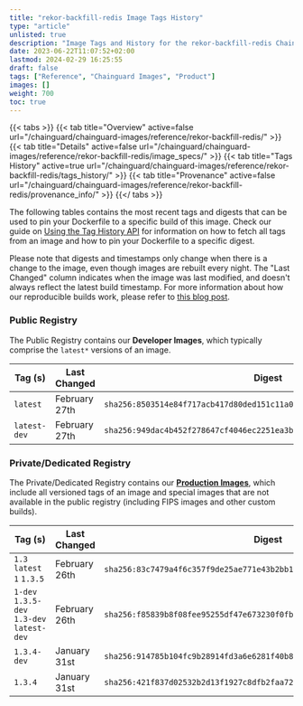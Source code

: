 ```yaml
---
title: "rekor-backfill-redis Image Tags History"
type: "article"
unlisted: true
description: "Image Tags and History for the rekor-backfill-redis Chainguard Image"
date: 2023-06-22T11:07:52+02:00
lastmod: 2024-02-29 16:25:55
draft: false
tags: ["Reference", "Chainguard Images", "Product"]
images: []
weight: 700
toc: true
---
```


{{< tabs >}}
{{< tab title="Overview" active=false url="/chainguard/chainguard-images/reference/rekor-backfill-redis/" >}}
{{< tab title="Details" active=false url="/chainguard/chainguard-images/reference/rekor-backfill-redis/image_specs/" >}}
{{< tab title="Tags History" active=true url="/chainguard/chainguard-images/reference/rekor-backfill-redis/tags_history/" >}}
{{< tab title="Provenance" active=false url="/chainguard/chainguard-images/reference/rekor-backfill-redis/provenance_info/" >}}
{{</ tabs >}}

The following tables contains the most recent tags and digests that can be used to pin your Dockerfile to a specific build of this image. Check our guide on [Using the Tag History API](/chainguard/chainguard-images/using-the-tag-history-api/) for information on how to fetch all tags from an image and how to pin your Dockerfile to a specific digest.

Please note that digests and timestamps only change when there is a change to the image, even though images are rebuilt every night. The "Last Changed" column indicates when the image was last modified, and doesn't always reflect the latest build timestamp. For more information about how our reproducible builds work, please refer to [this blog post](https://www.chainguard.dev/unchained/reproducing-chainguards-reproducible-image-builds).

### Public Registry
The Public Registry contains our **Developer Images**, which typically comprise the `latest*` versions of an image.

| Tag (s)       | Last Changed  | Digest                                                                    |
|---------------|---------------|---------------------------------------------------------------------------|
|  `latest`     | February 27th | `sha256:8503514e84f717acb417d80ded151c11a036e1f948b1b6e658accbcf8536c854` |
|  `latest-dev` | February 27th | `sha256:949dac4b452f278647cf4046ec2251ea3b8abacc2400aa447f68076422c6a6a0` |


### Private/Dedicated Registry
The Private/Dedicated Registry contains our **[Production Images](https://www.chainguard.dev/chainguard-images)**, which include all versioned tags of an image and special images that are not available in the public registry (including FIPS images and other custom builds).

| Tag (s)                                     | Last Changed  | Digest                                                                    |
|---------------------------------------------|---------------|---------------------------------------------------------------------------|
|  `1.3` `latest` `1` `1.3.5`                 | February 26th | `sha256:83c7479a4f6c357f9de25ae771e43b2bb14b60e0b8dd29c73e41b55a6d54f0fb` |
|  `1-dev` `1.3.5-dev` `1.3-dev` `latest-dev` | February 26th | `sha256:f85839b8f08fee95255df47e673230f0fbc58a36fa7aeac9b4ea711a8c344ddc` |
|  `1.3.4-dev`                                | January 31st  | `sha256:914785b104fc9b28914fd3a6e6281f40b8aa8c22d1fc6d3f084c5d5469a707af` |
|  `1.3.4`                                    | January 31st  | `sha256:421f837d02532b2d13f1927c8dfb2faa72b5913cb7c6027b97aa7c4d74966d87` |

